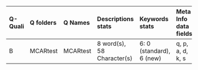 |Q-Quali |Q folders |Q Names  |Descriptions stats         |Keywords stats           |Meta Info data fields |
|:-------|:---------|:--------|:--------------------------|:------------------------|:---------------------|
|B       |MCARtest  |MCARtest |8 word(s), 58 Character(s) |6: 0 (standard), 6 (new) |q, p, a, d, k, s      |
